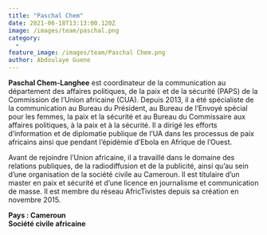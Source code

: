 ```yaml
---
title: "Paschal Chem"
date: 2021-06-18T13:13:00.120Z
image: /images/team/paschal.png
category:
  - 
feature_image: /images/team/Paschal Chem.png
author: Abdoulaye Guene
---
```

**Paschal Chem-Langhee** est coordinateur de la communication au département des affaires politiques, de la paix et de la sécurité (PAPS) de la Commission de l’Union africaine (CUA). Depuis 2013, il a été spécialiste de la communication au Bureau du Président, au Bureau de l’Envoyé spécial pour les femmes, la paix et la sécurité et au Bureau du Commissaire aux affaires politiques, à la paix et à la sécurité. Il a dirigé les efforts d’information et de diplomatie publique de l’UA dans les processus de paix africains ainsi que pendant l’épidémie d’Ebola en Afrique de l’Ouest.

Avant de rejoindre l’Union africaine, il a travaillé dans le domaine des relations publiques, de la radiodiffusion et de la publicité, ainsi qu’au sein d’une organisation de la société civile au Cameroun. Il est titulaire d’un master en paix et sécurité et d’une licence en journalisme et communication de masse. Il est membre du réseau AfricTivistes depuis sa création en novembre 2015. 


**Pays : Cameroun**  
**Société civile africaine**
